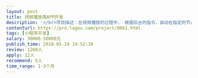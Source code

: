 ```yaml
---                
layout: post       
title: 视频播放类APP开发           
description: '</br>项目描述：在视频播放的过程中， 根据后台的指令，自动在指定的节点插入互动模块。</br>主要功能： 注册，登录，视频播放，暂停，跟读。</br></br>参考APP： 英语流利说，爱奇艺</br></br>开发团队要求： 做过视频播放类的开发，熟悉语音识别的接口。</br>'     
contenturl: https://pro.lagou.com/project/8061.html      
tags: [小程序开发]            
salary: 30000-50000元          
publish_time: 2018-05-24 19:52:10         
review: 1260人                   
apply: 12人                   
recommend: 5人                   
time_range: 1-3个月              
---                 
```

